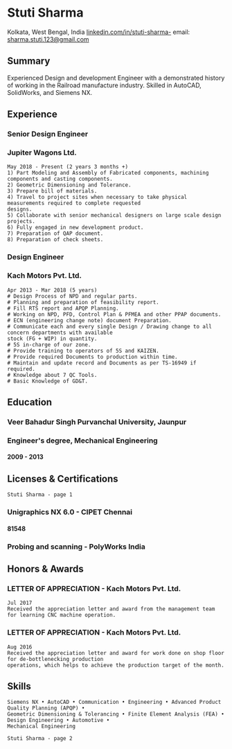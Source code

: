 # Stuti Sharma

Kolkata, West Bengal, India
[linkedin.com/in/stuti-sharma-](https://www.linkedin.com/in/stuti-sharma-767966122/)
email: sharma.stuti.123@gmail.com

## Summary

Experienced Design and development Engineer with a demonstrated history of working in the Railroad manufacture
industry. Skilled in AutoCAD, SolidWorks, and Siemens NX.

## Experience

### Senior Design Engineer
### Jupiter Wagons Ltd.

```
May 2018 - Present (2 years 3 months +)
1) Part Modeling and Assembly of Fabricated components, machining components and casting components.
2) Geometric Dimensioning and Tolerance.
3) Prepare bill of materials.
4) Travel to project sites when necessary to take physical measurements required to complete requested
designs.
5) Collaborate with senior mechanical designers on large scale design projects.
6) Fully engaged in new development product.
7) Preparation of QAP document.
8) Preparation of check sheets.
```

### Design Engineer

### Kach Motors Pvt. Ltd.

```
Apr 2013 - Mar 2018 (5 years)
# Design Process of NPD and regular parts.
# Planning and preparation of feasibility report.
# Fill RTS report and APQP Planning.
# Working on NPD, PFD, Control Plan & PFMEA and other PPAP documents.
# ECN (engineering change note) document Preparation.
# Communicate each and every single Design / Drawing change to all concern departments with available
stock (FG + WIP) in quantity.
# 5S in-charge of our zone.
# Provide training to operators of 5S and KAIZEN.
# Provide required Documents to production within time.
# Maintain and update record and Documents as per TS-16949 if required.
# Knowledge about 7 QC Tools.
# Basic Knowledge of GD&T.
```

## Education

### Veer Bahadur Singh Purvanchal University, Jaunpur

### Engineer's degree, Mechanical Engineering

#### 2009 - 2013

## Licenses & Certifications

```
Stuti Sharma - page 1
```

### Unigraphics NX 6.0 - CIPET Chennai

#### 81548

### Probing and scanning - PolyWorks India

## Honors & Awards

### LETTER OF APPRECIATION - Kach Motors Pvt. Ltd.

```
Jul 2017
Received the appreciation letter and award from the management team for learning CNC machine operation.
```

### LETTER OF APPRECIATION - Kach Motors Pvt. Ltd.

```
Aug 2016
Received the appreciation letter and award for work done on shop floor for de-bottlenecking production
operations, which helps to achieve the production target of the month.
```

## Skills

```
Siemens NX • AutoCAD • Communication • Engineering • Advanced Product Quality Planning (APQP) •
Geometric Dimensioning & Tolerancing • Finite Element Analysis (FEA) • Design Engineering • Automotive •
Mechanical Engineering
```

```
Stuti Sharma - page 2
```
